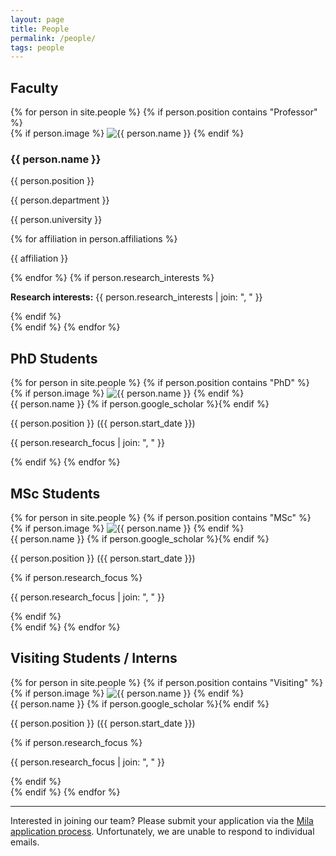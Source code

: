 ```yaml
---
layout: page
title: People
permalink: /people/
tags: people
---
```


## Faculty

<div id="faculty-members">
{% for person in site.people %}
{% if person.position contains "Professor" %}
<div class="faculty-member">
  <div class="faculty-image">
    {% if person.image %}
    <img src="{{ site.baseurl }}{{ person.image }}" alt="{{ person.name }}" class="profile-image">
    {% endif %}
  </div>
  <div class="faculty-info">
    <h3>{{ person.name }}</h3>
    <p class="position">{{ person.position }}</p>
    <p class="department">{{ person.department }}</p>
    <p class="university">{{ person.university }}</p>
    {% for affiliation in person.affiliations %}
    <p class="affiliations">{{ affiliation }}</p>
    {% endfor %}
    {% if person.research_interests %}
    <p class="research-interests"><strong>Research interests:</strong> {{ person.research_interests | join: ", " }}</p>
    {% endif %}
    <div class="faculty-links">
      <a href="mailto:{{ person.email }}" title="Email"><i class="fas fa-envelope"></i></a>
      <a href="{{ person.google_scholar }}" title="Google Scholar"><i class="ai ai-google-scholar"></i></a>
      <a href="{{ person.personal_website }}" title="Personal Website"><i class="fas fa-globe"></i></a>
    </div>
  </div>
</div>
{% endif %}
{% endfor %}
</div>

## PhD Students

<div id="phd-students">
{% for person in site.people %}
{% if person.position contains "PhD" %}
<div class="phd-student">
    {% if person.image %}
    <img src="{{ site.baseurl }}{{ person.image }}" alt="{{ person.name }}" class="profile-image">
    {% endif %}
    <div class="student-name">
        {{ person.name }}
        <span class="student-links">
            <a href="mailto:{{ person.email }}" title="Email"><i class="fas fa-envelope"></i></a>
            {% if person.google_scholar %}<a href="{{ person.google_scholar }}" title="Google Scholar"><i class="ai ai-google-scholar"></i></a>{% endif %}
        </span>
    </div>
    <p>{{ person.position }} ({{ person.start_date }})</p>
    <p>{{ person.research_focus | join: ", " }}</p>
</div>
{% endif %}
{% endfor %}
</div>

## MSc Students

<div id="msc-students">
{% for person in site.people %}
{% if person.position contains "MSc" %}
<div class="msc-student">
    {% if person.image %}
    <img src="{{ site.baseurl }}{{ person.image }}" alt="{{ person.name }}" class="profile-image">
    {% endif %}
    <div class="student-name">
        {{ person.name }}
        <span class="student-links">
            <a href="mailto:{{ person.email }}" title="Email"><i class="fas fa-envelope"></i></a>
            {% if person.google_scholar %}<a href="{{ person.google_scholar }}" title="Google Scholar"><i class="ai ai-google-scholar"></i></a>{% endif %}
        </span>
    </div>
    <p>{{ person.position }} ({{ person.start_date }})</p>
    {% if person.research_focus %}<p>{{ person.research_focus | join: ", " }}</p>{% endif %}
</div>
{% endif %}
{% endfor %}
</div>

## Visiting Students / Interns

<div id="visiting-students">
{% for person in site.people %}
{% if person.position contains "Visiting" %}
<div class="visiting-student">
    {% if person.image %}
    <img src="{{ site.baseurl }}{{ person.image }}" alt="{{ person.name }}" class="profile-image">
    {% endif %}
    <div class="student-name">
        {{ person.name }}
        <span class="student-links">
            <a href="mailto:{{ person.email }}" title="Email"><i class="fas fa-envelope"></i></a>
            {% if person.google_scholar %}<a href="{{ person.google_scholar }}" title="Google Scholar"><i class="ai ai-google-scholar"></i></a>{% endif %}
        </span>
    </div>
    <p>{{ person.position }} ({{ person.start_date }})</p>
    {% if person.research_focus %}<p>{{ person.research_focus | join: ", " }}</p>{% endif %}
</div>
{% endif %}
{% endfor %}
</div>

---

Interested in joining our team? Please submit your application via the [Mila application process](https://mila.quebec/en/prospective-students-postdocs/research-internships). Unfortunately, we are unable to respond to individual emails.